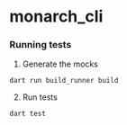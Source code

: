 # monarch_cli

### Running tests
1. Generate the mocks
```
dart run build_runner build
```
2. Run tests
```
dart test
```